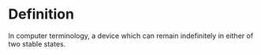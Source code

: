 # Definition

In computer terminology, a device which can remain indefinitely in
either of two stable states.
